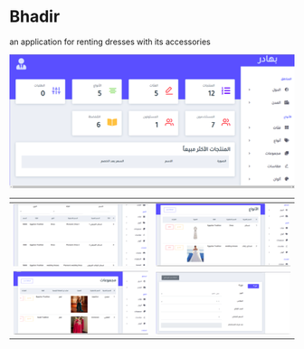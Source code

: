 # Bhadir
an application for renting dresses with its accessories


![](1.png)



    
 

<table>
    <thead>
        <th></th>
        <th></th>
    </thead>
    <tbody>
          <tr> 
              <td>
                <img src="2.png"/>
              </td> 
              <td> 
                <img src="3.png"/>
              </td> 
             </td> 
        </tr>
          <tr> 
              <td>
                <img src="4.png"/>
              </td> 
              <td> 
                <img src="5.png"/>
              </td> 
             </td> 
        </tr>
    </tbody>
    </table>
    <table>
